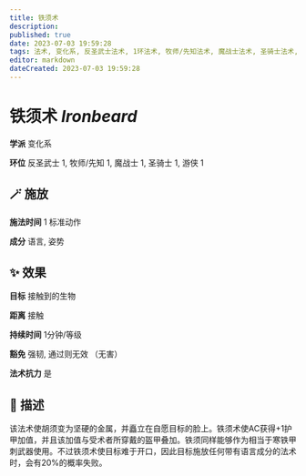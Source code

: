 ```yaml
---
title: 铁须术
description: 
published: true
date: 2023-07-03 19:59:28
tags: 法术, 变化系, 反圣武士法术, 1环法术, 牧师/先知法术, 魔战士法术, 圣骑士法术, 游侠法术
editor: markdown
dateCreated: 2023-07-03 19:59:28
---
```


# **铁须术** *Ironbeard*

**学派** 变化系 

**环位** 反圣武士 1, 牧师/先知 1, 魔战士 1, 圣骑士 1, 游侠 1

## 🪄 施放

**施法时间** 1 标准动作

**成分** 语言, 姿势

## ✨ 效果 

**目标** 接触到的生物 

**距离** 接触  

**持续时间** 1分钟/等级 

**豁免** 强韧, 通过则无效 （无害）

**法术抗力** 是

## 📖 描述

该法术使胡须变为坚硬的金属，并矗立在自愿目标的脸上。铁须术使AC获得+1护甲加值，并且该加值与受术者所穿戴的盔甲叠加。铁须同样能够作为相当于寒铁甲刺武器使用。不过铁须术使目标难于开口，因此目标施放任何带有语言成分的法术时，会有20%的概率失败。
    